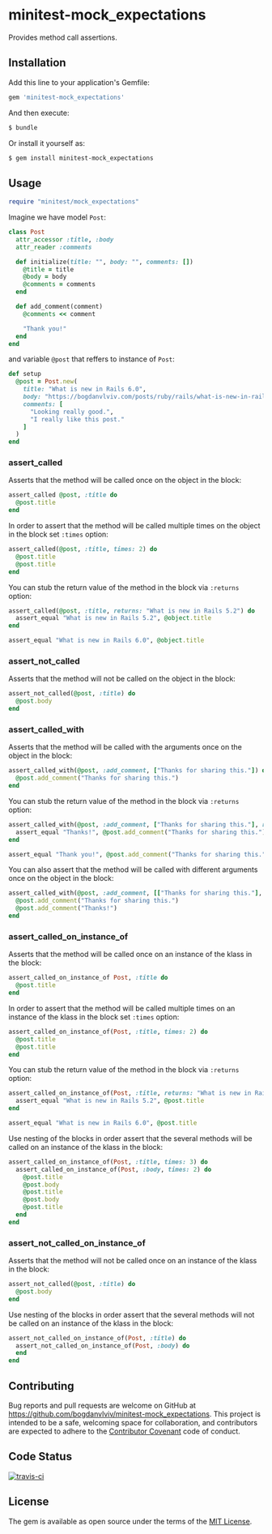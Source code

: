 # minitest-mock_expectations

Provides method call assertions.

## Installation

Add this line to your application's Gemfile:

```ruby
gem 'minitest-mock_expectations'
```

And then execute:

```bash
$ bundle
```

Or install it yourself as:

```bash
$ gem install minitest-mock_expectations
```

## Usage

```ruby
require "minitest/mock_expectations"
```

Imagine we have model `Post`:

```ruby
class Post
  attr_accessor :title, :body
  attr_reader :comments

  def initialize(title: "", body: "", comments: [])
    @title = title
    @body = body
    @comments = comments
  end

  def add_comment(comment)
    @comments << comment

    "Thank you!"
  end
end
```

and variable `@post` that reffers to instance of `Post`:

```ruby
def setup
  @post = Post.new(
    title: "What is new in Rails 6.0",
    body: "https://bogdanvlviv.com/posts/ruby/rails/what-is-new-in-rails-6_0.html",
    comments: [
      "Looking really good.",
      "I really like this post."
    ]
  )
end
```

### assert_called

Asserts that the method will be called once on the object in the block:

```ruby
assert_called @post, :title do
  @post.title
end
```

In order to assert that the method will be called multiple times on the object in the block set `:times` option:

```ruby
assert_called(@post, :title, times: 2) do
  @post.title
  @post.title
end
```

You can stub the return value of the method in the block via `:returns` option:

```ruby
assert_called(@post, :title, returns: "What is new in Rails 5.2") do
  assert_equal "What is new in Rails 5.2", @object.title
end

assert_equal "What is new in Rails 6.0", @object.title
```

### assert_not_called

Asserts that the method will not be called on the object in the block:

```ruby
assert_not_called(@post, :title) do
  @post.body
end
```

### assert_called_with

Asserts that the method will be called with the arguments once on the object in the block:

```ruby
assert_called_with(@post, :add_comment, ["Thanks for sharing this."]) do
  @post.add_comment("Thanks for sharing this.")
end
```

You can stub the return value of the method in the block via `:returns` option:

```ruby
assert_called_with(@post, :add_comment, ["Thanks for sharing this."], returns: "Thanks!") do
  assert_equal "Thanks!", @post.add_comment("Thanks for sharing this.")
end

assert_equal "Thank you!", @post.add_comment("Thanks for sharing this.")
```

You can also assert that the method will be called with different arguments once on the object in the block:

```ruby
assert_called_with(@post, :add_comment, [["Thanks for sharing this."], ["Thanks!"]]) do
  @post.add_comment("Thanks for sharing this.")
  @post.add_comment("Thanks!")
end
```

### assert_called_on_instance_of

Asserts that the method will be called once on an instance of the klass in the block:

```ruby
assert_called_on_instance_of Post, :title do
  @post.title
end
```

In order to assert that the method will be called multiple times on an instance of the klass in the block set `:times` option:

```ruby
assert_called_on_instance_of(Post, :title, times: 2) do
  @post.title
  @post.title
end
```

You can stub the return value of the method in the block via `:returns` option:

```ruby
assert_called_on_instance_of(Post, :title, returns: "What is new in Rails 5.2") do
  assert_equal "What is new in Rails 5.2", @post.title
end

assert_equal "What is new in Rails 6.0", @post.title
```

Use nesting of the blocks in order assert that the several methods will be called on an instance of the klass in the block:

```ruby
assert_called_on_instance_of(Post, :title, times: 3) do
  assert_called_on_instance_of(Post, :body, times: 2) do
    @post.title
    @post.body
    @post.title
    @post.body
    @post.title
  end
end
```

### assert_not_called_on_instance_of

Asserts that the method will not be called once on an instance of the klass in the block:

```ruby
assert_not_called(@post, :title) do
  @post.body
end
```

Use nesting of the blocks in order assert that the several methods will not be called on an instance of the klass in the block:

```ruby
assert_not_called_on_instance_of(Post, :title) do
  assert_not_called_on_instance_of(Post, :body) do
  end
end
```

## Contributing

Bug reports and pull requests are welcome on GitHub at https://github.com/bogdanvlviv/minitest-mock_expectations. This project is intended to be a safe, welcoming space for collaboration, and contributors are expected to adhere to the [Contributor Covenant](https://contributor-covenant.org) code of conduct.

## Code Status

[![travis-ci](https://api.travis-ci.org/bogdanvlviv/minitest-mock_expectations.svg?branch=master)](https://travis-ci.org/bogdanvlviv/minitest-mock_expectations)

## License

The gem is available as open source under the terms of the [MIT License](https://opensource.org/licenses/MIT).

